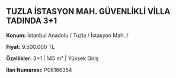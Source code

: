 ## TUZLA İSTASYON MAH. GÜVENLİKLİ VİLLA TADINDA 3+1

**Konum:** İstanbul Anadolu / Tuzla / İstasyon Mah. /

**Fiyat:** 9.500.000 TL

**Özellikler:** 3+1 | 145 m² | Yüksek Giriş

**İlan Numarası:** P06166354
